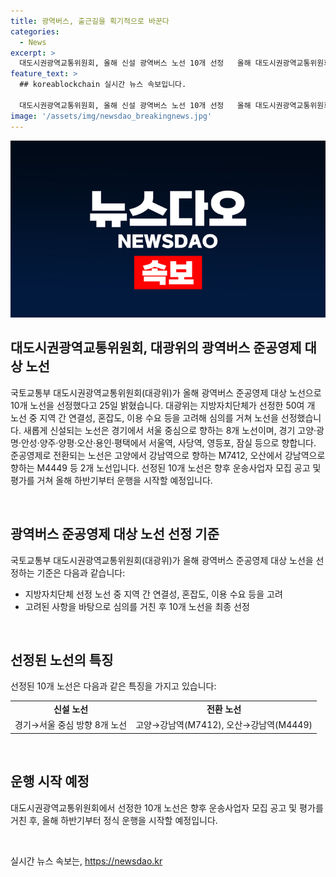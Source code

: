 ```yaml
---
title: 광역버스, 출근길을 획기적으로 바꾼다
categories:
  - News
excerpt: >
  대도시권광역교통위원회, 올해 신설 광역버스 노선 10개 선정   올해 대도시권광역교통위원회는 50여 개 노선 중 10개의 광역버스 노선을 선정했다고 발표했다. 이는 지방자치단체가 선정한 노선 중 연결성, 혼잡도, 이용수요 등을 고려한 결과로, 이 중 8개 노선은 경기에서 서울 중심으로 향하며, 나머지 2개 노선은 준공영제로 전환될 예정이다. 이들 노선은 올해 하반기부터 운행을 시작할 예정이다.
feature_text: >
  ## koreablockchain 실시간 뉴스 속보입니다.

  대도시권광역교통위원회, 올해 신설 광역버스 노선 10개 선정   올해 대도시권광역교통위원회는 50여 개 노선 중 10개의 광역버스 노선을 선정했다고 발표했다. 이는 지방자치단체가 선정한 노선 중 연결성, 혼잡도, 이용수요 등을 고려한 결과로, 이 중 8개 노선은 경기에서 서울 중심으로 향하며, 나머지 2개 노선은 준공영제로 전환될 예정이다. 이들 노선은 올해 하반기부터 운행을 시작할 예정이다.
image: '/assets/img/newsdao_breakingnews.jpg'
---
```


<p><img src="/assets/img/newsdao_breakingnews.jpg" alt="koreablockchain 속보" /></p>

<h2 data-ke-size="size26">대도시권광역교통위원회, 대광위의 광역버스 준공영제 대상 노선</h2>

<p>국토교통부 대도시권광역교통위원회(대광위)가 올해 광역버스 준공영제 대상 노선으로 10개 노선을 선정했다고 25일 밝혔습니다. 대광위는 지방자치단체가 선정한 50여 개 노선 중 지역 간 연결성, 혼잡도, 이용 수요 등을 고려해 심의를 거쳐 노선을 선정했습니다. 새롭게 신설되는 노선은 경기에서 서울 중심으로 향하는 8개 노선이며, 경기 고양·광명·안성·양주·양평·오산·용인·평택에서 서울역, 사당역, 영등포, 잠실 등으로 향합니다. 준공영제로 전환되는 노선은 고양에서 강남역으로 향하는 M7412, 오산에서 강남역으로 향하는 M4449 등 2개 노선입니다. 선정된 10개 노선은 향후 운송사업자 모집 공고 및 평가를 거쳐 올해 하반기부터 운행을 시작할 예정입니다.</p>

<p data-ke-size="size16">&nbsp;</p>

<h2 data-ke-size="size24">광역버스 준공영제 대상 노선 선정 기준</h2>

<p>국토교통부 대도시권광역교통위원회(대광위)가 올해 광역버스 준공영제 대상 노선을 선정하는 기준은 다음과 같습니다:</p>

<ul>
    <li>지방자치단체 선정 노선 중 지역 간 연결성, 혼잡도, 이용 수요 등을 고려</li>
    <li>고려된 사항을 바탕으로 심의를 거친 후 10개 노선을 최종 선정</li>
</ul>

<p data-ke-size="size16">&nbsp;</p>

<h2 data-ke-size="size24">선정된 노선의 특징</h2>

<p>선정된 10개 노선은 다음과 같은 특징을 가지고 있습니다:</p>

<table>
    <tr>
        <td style="text-align: center; height: 17px;"><b>신설 노선</b></td>
        <td style="text-align: center; height: 17px;"><b>전환 노선</b></td>
    </tr>
    <tr>
        <td style="text-align: center; height: 17px;">경기→서울 중심 방향 8개 노선</td>
        <td style="text-align: center; height: 17px;">고양→강남역(M7412), 오산→강남역(M4449)</td>
    </tr>
</table>

<p data-ke-size="size16">&nbsp;</p>

<h2 data-ke-size="size24">운행 시작 예정</h2>

<p>대도시권광역교통위원회에서 선정한 10개 노선은 향후 운송사업자 모집 공고 및 평가를 거친 후, 올해 하반기부터 정식 운행을 시작할 예정입니다.</p>

<p data-ke-size="size16">&nbsp;</p>
실시간 뉴스 속보는, <a href="https://newsdao.kr" rel="dofollow">https://newsdao.kr</a>


